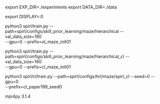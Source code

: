 

export EXP_DIR=./experiments 
export DATA_DIR=./data

export DISPLAY=:0

python3 spirl/train.py --path=spirl/configs/skill_prior_learning/maze/hierarchical --val_data_size=160 \
--gpu=0 --prefix=ol_maze_init01

python3 spirl/train.py --path=spirl/configs/skill_prior_learning/maze/hierarchical_cl --val_data_size=160 \
--gpu=0 --prefix=cl_maze_init01

python3 spirl/rl/train.py --path=spirl/configs/hrl/maze/spirl_cl --seed=0 --gpu=0 \
--prefix=cl_paper199_seed0

mpi4py                   3.1.4